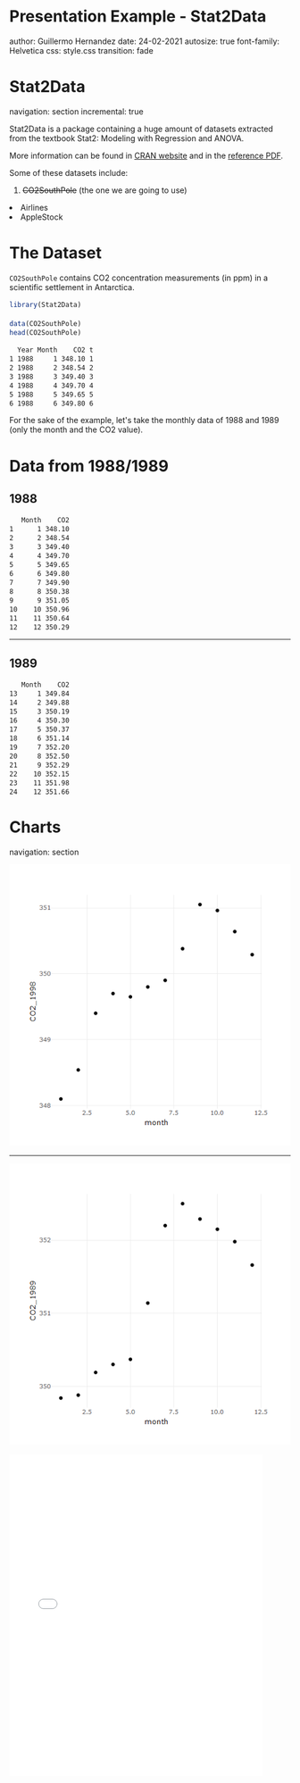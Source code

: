 Presentation Example - Stat2Data
========================================================
author: Guillermo Hernandez
date: 24-02-2021
autosize: true
font-family: Helvetica
css: style.css
transition: fade

Stat2Data
========================================================
navigation: section
incremental: true

Stat2Data is a package containing a huge amount of datasets extracted from the textbook Stat2: Modeling with Regression and ANOVA.

More information can be found in [CRAN website](https://cran.r-project.org/web/packages/Stat2Data/index.html8) and in the [reference PDF](https://cran.r-project.org/web/packages/Stat2Data/Stat2Data.pdf).

Some of these datasets include:

1. ~~CO2SouthPole~~ (the one we are going to use)
<li class='fragment fade-out'>Airlines</li>
<li class='fragment fade-out'>AppleStock</li>

The Dataset
========================================================

`CO2SouthPole` contains CO2 concentration measurements (in ppm) in a scientific settlement in Antarctica. 


```r
library(Stat2Data)

data(CO2SouthPole)
head(CO2SouthPole)
```

```
  Year Month    CO2 t
1 1988     1 348.10 1
2 1988     2 348.54 2
3 1988     3 349.40 3
4 1988     4 349.70 4
5 1988     5 349.65 5
6 1988     6 349.80 6
```

For the sake of the example, let's take the monthly data of 1988 and 1989 (only the month and the CO2 value). 

Data from 1988/1989
========================================================

## 1988

```
   Month    CO2
1      1 348.10
2      2 348.54
3      3 349.40
4      4 349.70
5      5 349.65
6      6 349.80
7      7 349.90
8      8 350.38
9      9 351.05
10    10 350.96
11    11 350.64
12    12 350.29
```
***
## 1989

```
   Month    CO2
13     1 349.84
14     2 349.88
15     3 350.19
16     4 350.30
17     5 350.37
18     6 351.14
19     7 352.20
20     8 352.50
21     9 352.29
22    10 352.15
23    11 351.98
24    12 351.66
```



Charts
========================================================
navigation: section



![plot of chunk unnamed-chunk-5](Assignment6-figure/unnamed-chunk-5-1.png)
***
![plot of chunk unnamed-chunk-6](Assignment6-figure/unnamed-chunk-6-1.png)



<style>
  .p_iframe iframe{
    width:90%;
    height:576px;
}
</style>

<div class="p_iframe">
<iframe frameborder="0" seamless='seamless' scrolling=no src="plot.html"></iframe>
</div>
